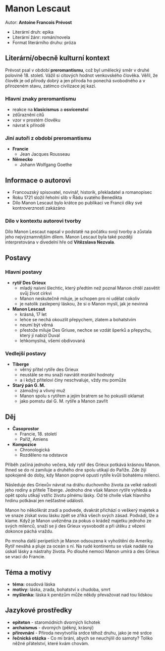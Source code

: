 # Manon Lescaut

Autor: **Antoine Francois Prévost**

 - Literární druh: epika
 - Literární žánr: román/novela
 - Format literárního druhu: próza

## Literární/obecně kulturní kontext

Prévost psal v období **preromantismu**, což byl umělecký směr v druhé polovině 18. století. Vážil si citových hodnot venkovského člověka. Věřil, že člověk je od přírody dobrý a jen příroda ho ponechá svobodného a v přirozeném stavu, zatímco civilizace jej kazí.

### Hlavní znaky preromantismu
 - reakce na **klasicismus** a **osvícenství**
 - zdůraznění citů
 - vzor v prostém člověku
 - návrat k přírodě

### Jiní autoři z období preromantismu
 - **Francie**
   - Jean Jacques Rousseau
 - **Německo**
   - Johann Wolfgang Goethe

## Informace o autorovi
 - Francouzský spisovatel, novinář, historik, překladatel a romanopisec
 - Roku 1721 složil řeholní slib v Řádu svatého Benedikta
 - Dílo Manon Lescaut bylo krátce po publikaci ve Francii díky své kontroverznosti zakázáno

### Dílo v kontextu autorovi tvorby
Dílo Manon Lescaut napsal v podstatě na počátku svoji tvorby a zůstala jeho nejvýznamnějším dílem. Manon Lescaut byla také později interpretována v divedelní hře od **Vítězslava Nezvala**.

## Postavy

### Hlavní postavy
 - **rytíř Des Grieux**
   - mladý naivní šlechtic, který předtím než poznal Manon chtěl zasvětit svůj život církvi
   - Manon neskutečně miluje, je schopen pro ni udělat cokoliv
   - je natolik zaslepený láskou, že si o Manon myslí, jak je nevinná
 - **Manon Lescaut**
   - krásná, 17 let
   - lehce se nechá okouzlit přepychem, zlatem a bohatstvím
   - neumí být věrná
   - přestože miluje Des Griuxe, nechce se vzdát šperků a přepychu, který jí nabízí Duval
   - lehkomyslná, všemi obdivovaná

### Vedlejší postavy
 - **Tiberge**
   - věrný přítel rytíře des Grieux
   - neustále se mu snaží navrátit morální hodnoty
   - a i když přítelovi činy neschvaluje, vždy mu pomůže
 - **Starý pán G. M.**
   - zámožný a vlivný muž
   - Manon spolu s rytířem a jejím bratrem se ho pokusili oklamat
   - jako pomstu dal G. M. rytíře a Manon zavřít

## Děj
 - **Časoprostor**
   - Francie, 18. století
   - Paříž, Amiens
 - **Kompozice**
   - Chronologická
   - Rozděleno na odstavce
 
Příběh začíná jednoho večera, kdy rytíř des Grieux potkává krásnou Manon. Ihned se do ní zamiluje a druhého dne spolu utíkají do Paříže. Zde žijí spokojeně do doby, kdy Manon poprvé opustí rytíře kvůli bohatému milenci. 

Následuje des Griexův návrat na dráhu duchovního života za velké radosti jeho rodiny a přítele Tiberge. Jednoho dne však Manon rytíře vyhledá a opět spolu utíkají vstříc životu plnému lásky. Od té chvíle však hlavního hrdinu potkávaí jen nešťastné události.

Manon ho několikrát zradí a podvede, dvakrát přichází o veškerý majetek a ve snaze získat svou lásku zpět se zříká všech svých zásad. Podvádí, lže a klame. Když je Manon uvězněna za pokus o krádež majetku jednoho ze svých milenců, snaží se ji des Grieux vysvobodit a při útěku z vězení dokonce páchá vraždu.

Po mnoha další peripetiích je Manon odsouzena k vyhoštění do Ameriky. Rytíř neváhá a pluje za oceán s ní. Na rudé kontinentu se však nadále na úskalí lásky a nástrahy života. Po dlouhé nemoci Manon umírá a des Grieux se vrací do Francie.

## Téma a motivy
 - **téma:** osudová láska
 - **motivy:** láska, zrada, bohatství x chudoba, smrt
 - **myšlenka:** láska k penězům může někdy převažovat nad tou lidskou

## Jazykové prostředky
 - **epiteton** - staromódních dvorných lichotek
 - **archaismus** - dvorných (pěkný, krásný)
 - **přirovnání** - Příroda nevytvořila srdce téhož druhu, jako je mé srdce
 - **řečnická otázka** - Co mi brání, abych se neuchýlil do samoty? Toliko něžné přátelství, které kvám chovám.
